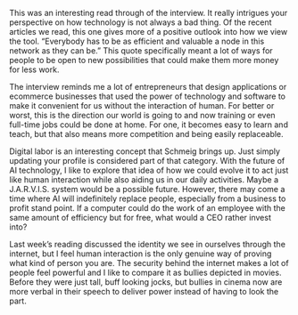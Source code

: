 This was an interesting read through of the interview. It really intrigues your perspective on how technology is not always a bad thing. Of the recent articles we read, this one gives more of a positive outlook into how we view the tool. “Everybody has to be as efficient and valuable a node in this network as they can be.” This quote specifically meant a lot of ways for people to be open to new possibilities that could make them more money for less work.

The interview reminds me a lot of entrepreneurs that design applications or ecommerce businesses that used the power of technology and software to make it convenient for us without the interaction of human. For better or worst, this is the direction our world is going to and now training or even full-time jobs could be done at home. For one, it becomes easy to learn and teach, but that also means more competition and being easily replaceable.

Digital labor is an interesting concept that Schmeig brings up. Just simply updating your profile is considered part of that category. With the future of AI technology, I like to explore that idea of how we could evolve it to act just like human interaction while also aiding us in our daily activities. Maybe a J.A.R.V.I.S. system would be a possible future. However, there may come a time where AI will indefinitely replace people, especially from a business to profit stand point. If a computer could do the work of an employee with the same amount of efficiency but for free, what would a CEO rather invest into?

Last week’s reading discussed the identity we see in ourselves through the internet, but I feel human interaction is the only genuine way of proving what kind of person you are. The security behind the internet makes a lot of people feel powerful and I like to compare it as bullies depicted in movies. Before they were just tall, buff looking jocks, but bullies in cinema now are more verbal in their speech to deliver power instead of having to look the part.
